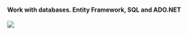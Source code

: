 <p align="center"><h4>Work with databases.  Entity Framework, SQL and ADO.NET</h4>
<img src="https://i-msdn.sec.s-msft.com/dynimg/IC423396.png" align="middle">
</p>

